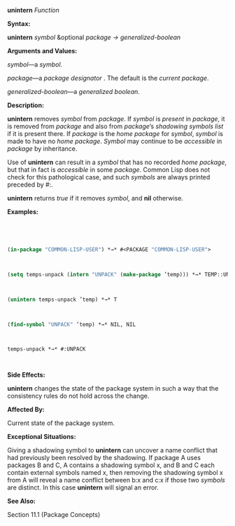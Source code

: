 **unintern** *Function* 



**Syntax:** 



**unintern** *symbol* &optional *package → generalized-boolean* 



**Arguments and Values:** 



*symbol*—a *symbol*. 



*package*—a *package designator* . The default is the *current package*. 



*generalized-boolean*—a *generalized boolean*. 



**Description:** 



**unintern** removes *symbol* from *package*. If *symbol* is *present* in *package*, it is removed from *package* and also from *package*’s *shadowing symbols list* if it is present there. If *package* is the *home package* for *symbol*, *symbol* is made to have no *home package*. *Symbol* may continue to be *accessible* in *package* by inheritance. 



Use of **unintern** can result in a *symbol* that has no recorded *home package*, but that in fact is *accessible* in some *package*. Common Lisp does not check for this pathological case, and such *symbols* are always printed preceded by #:. 



**unintern** returns *true* if it removes *symbol*, and **nil** otherwise. 



**Examples:**
```lisp
 



(in-package "COMMON-LISP-USER") *→* #<PACKAGE "COMMON-LISP-USER"> 



(setq temps-unpack (intern "UNPACK" (make-package ’temp))) *→* TEMP::UNPACK 



(unintern temps-unpack ’temp) *→* T 



(find-symbol "UNPACK" ’temp) *→* NIL, NIL 



temps-unpack *→* #:UNPACK 




```
**Side Effects:** 



**unintern** changes the state of the package system in such a way that the consistency rules do not hold across the change. 



**Affected By:** 



Current state of the package system. 







 



 



**Exceptional Situations:** 



Giving a shadowing symbol to **unintern** can uncover a name conflict that had previously been resolved by the shadowing. If package A uses packages B and C, A contains a shadowing symbol x, and B and C each contain external symbols named x, then removing the shadowing symbol x from A will reveal a name conflict between b:x and c:x if those two *symbols* are distinct. In this case **unintern** will signal an error. 



**See Also:** 



Section 11.1 (Package Concepts) 



